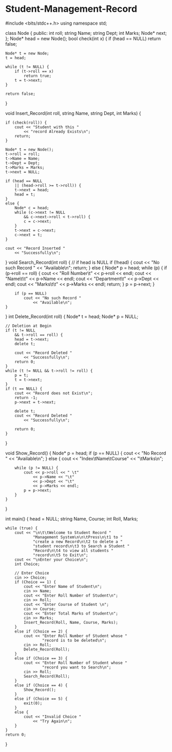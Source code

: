 # Student-Management-Record

#include <bits/stdc++.h>
using namespace std;

class Node {
public:
	int roll;
	string Name;
	string Dept;
	int Marks;
	Node* next;
};
Node* head = new Node();
bool check(int x)
{
	if (head == NULL)
		return false;

	Node* t = new Node;
	t = head;

	while (t != NULL) {
		if (t->roll == x)
			return true;
		t = t->next;
	}

	return false;
}


void Insert_Record(int roll, string Name,
				string Dept, int Marks)
{

	if (check(roll)) {
		cout << "Student with this "
			<< "record Already Exists\n";
		return;
	}

	Node* t = new Node();
	t->roll = roll;
	t->Name = Name;
	t->Dept = Dept;
	t->Marks = Marks;
	t->next = NULL;

	if (head == NULL
		|| (head->roll >= t->roll)) {
		t->next = head;
		head = t;
	}
	else {
		Node* c = head;
		while (c->next != NULL
			&& c->next->roll < t->roll) {
			c = c->next;
		}
		t->next = c->next;
		c->next = t;
	}

	cout << "Record Inserted "
		<< "Successfully\n";
}
void Search_Record(int roll)
{
	// if head is NULL
	if (!head) {
		cout << "No such Record "
			<< "Available\n";
		return;
	}
	else {
		Node* p = head;
		while (p) {
			if (p->roll == roll) {
				cout << "Roll Number\t"
					<< p->roll << endl;
				cout << "Name\t\t"
					<< p->Name << endl;
				cout << "Department\t"
					<< p->Dept << endl;
				cout << "Marks\t\t"
					<< p->Marks << endl;
				return;
			}
			p = p->next;
		}

		if (p == NULL)
			cout << "No such Record "
				<< "Available\n";
	}
}
int Delete_Record(int roll)
{
	Node* t = head;
	Node* p = NULL;

	// Deletion at Begin
	if (t != NULL
		&& t->roll == roll) {
		head = t->next;
		delete t;

		cout << "Record Deleted "
			<< "Successfully\n";
		return 0;
	}
	while (t != NULL && t->roll != roll) {
		p = t;
		t = t->next;
	}
	if (t == NULL) {
		cout << "Record does not Exist\n";
		return -1;
		p->next = t->next;

		delete t;
		cout << "Record Deleted "
			<< "Successfully\n";

		return 0;
	}
}

void Show_Record()
{
	Node* p = head;
	if (p == NULL) {
		cout << "No Record "
			<< "Available\n";
	}
	else {
		cout << "Index\tName\tCourse"
			<< "\tMarks\n";

		while (p != NULL) {
			cout << p->roll << " \t"
				<< p->Name << "\t"
				<< p->Dept << "\t"
				<< p->Marks << endl;
			p = p->next;
		}
	}
}


int main()
{
	head = NULL;
	string Name, Course;
	int Roll, Marks;

	while (true) {
		cout << "\n\t\tWelcome to Student Record "
				"Management System\n\n\tPress\n\t1 to "
				"create a new Record\n\t2 to delete a "
				"student record\n\t3 to Search a Student "
				"Record\n\t4 to view all students "
				"record\n\t5 to Exit\n";
		cout << "\nEnter your Choice\n";
		int Choice;

		// Enter Choice
		cin >> Choice;
		if (Choice == 1) {
			cout << "Enter Name of Student\n";
			cin >> Name;
			cout << "Enter Roll Number of Student\n";
			cin >> Roll;
			cout << "Enter Course of Student \n";
			cin >> Course;
			cout << "Enter Total Marks of Student\n";
			cin >> Marks;
			Insert_Record(Roll, Name, Course, Marks);
		}
		else if (Choice == 2) {
			cout << "Enter Roll Number of Student whose "
					"record is to be deleted\n";
			cin >> Roll;
			Delete_Record(Roll);
		}
		else if (Choice == 3) {
			cout << "Enter Roll Number of Student whose "
					"record you want to Search\n";
			cin >> Roll;
			Search_Record(Roll);
		}
		else if (Choice == 4) {
			Show_Record();
		}
		else if (Choice == 5) {
			exit(0);
		}
		else {
			cout << "Invalid Choice "
				<< "Try Again\n";
		}
	}
	return 0;
}

